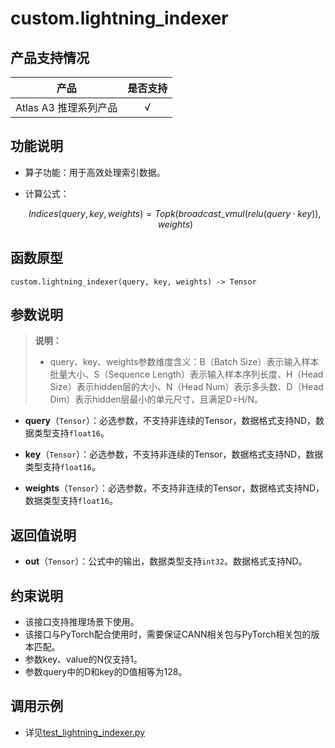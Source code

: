 # custom.lightning\_indexer<a name="ZH-CN_TOPIC_0000001979260729"></a>

## 产品支持情况 <a name="zh-cn_topic_0000001832267082_section14441124184110"></a>
| 产品                                                         | 是否支持 |
| ------------------------------------------------------------ | :------: |
|<term>Atlas A3 推理系列产品</term>   | √  |

## 功能说明<a name="zh-cn_topic_0000001832267082_section14441124184110"></a>

-   算子功能：用于高效处理索引数据。
-   计算公式：

    $$
      Indices(query,key,weights)=Topk(broadcast\_vmul(relu(query · key)), weights)
    $$

## 函数原型<a name="zh-cn_topic_0000001832267082_section45077510411"></a>

```
custom.lightning_indexer(query, key, weights) -> Tensor
```

## 参数说明<a name="zh-cn_topic_0000001832267082_section112637109429"></a>

>**说明：**<br> 
>- query、key、weights参数维度含义：B（Batch Size）表示输入样本批量大小、S（Sequence Length）表示输入样本序列长度、H（Head Size）表示hidden层的大小、N（Head Num）表示多头数、D（Head Dim）表示hidden层最小的单元尺寸，且满足D=H/N。

-   **query**（`Tensor`）：必选参数，不支持非连续的Tensor，数据格式支持ND，数据类型支持`float16`。
    
-   **key**（`Tensor`）：必选参数，不支持非连续的Tensor，数据格式支持ND，数据类型支持`float16`。
    
-   **weights**（`Tensor`）：必选参数，不支持非连续的Tensor，数据格式支持ND，数据类型支持`float16`。

## 返回值说明<a name="zh-cn_topic_0000001832267082_section22231435517"></a>

-   **out**（`Tensor`）：公式中的输出，数据类型支持`int32`。数据格式支持ND。

## 约束说明<a name="zh-cn_topic_0000001832267082_section12345537164214"></a>

-   该接口支持推理场景下使用。
-   该接口与PyTorch配合使用时，需要保证CANN相关包与PyTorch相关包的版本匹配。
-   参数key、value的N仅支持1。
-   参数query中的D和key的D值相等为128。

## 调用示例<a name="zh-cn_topic_0000001832267082_section14459801435"></a>

-   详见[test_lightning_indexer.py](../examples/test_lightning_indexer.py)

